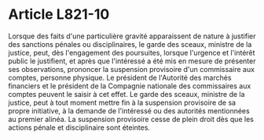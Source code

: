 # Article L821-10

Lorsque des faits d'une particulière gravité apparaissent de nature à justifier des sanctions pénales ou disciplinaires, le garde des sceaux, ministre de la justice, peut, dès l'engagement des poursuites, lorsque l'urgence et l'intérêt public le justifient, et après que l'intéressé a été mis en mesure de présenter ses observations, prononcer la suspension provisoire d'un commissaire aux comptes, personne physique. Le président de l'Autorité des marchés financiers et le président de la Compagnie nationale des commissaires aux comptes peuvent le saisir à cet effet.   Le garde des sceaux, ministre de la justice, peut à tout moment mettre fin à la suspension provisoire de sa propre initiative, à la demande de l'intéressé ou des autorités mentionnées au premier alinéa.   La suspension provisoire cesse de plein droit dès que les actions pénale et disciplinaire sont éteintes.